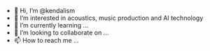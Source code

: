 - 👋 Hi, I’m @kendalism
- 👀 I’m interested in acoustics, music production and AI technology
- 🌱 I’m currently learning ...
- 💞️ I’m looking to collaborate on ...
- 📫 How to reach me ...

<!---
kendalism/kendalism is a ✨ special ✨ repository because its `README.md` (this file) appears on your GitHub profile.
You can click the Preview link to take a look at your changes.
--->
